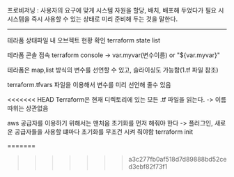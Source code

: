 프로비저닝 : 사용자의 요구에 맞게 시스템 자원을 할당, 배치, 배포해 두었다가 필요 시 시스템을 즉시 사용할 수 있는 상태로 미리 준비해 두는 것을 말한다.

----------------------------------------
테라폼 상태파일 내 오브젝트 현황 확인
terraform state list

테라폼 콘솔 접속
terraform console
-> var.myvar(변수이름) or "${var.myvar}"

테라폼은 map,list 방식의 변수를 선언할 수 있고, 슬라이싱도 가능함(1.tf 파일 참조)

terraform.tfvars 파일을 이용해서 변수를 미리 선언해 줄수 있음

<<<<<<< HEAD
Terraform은 현재 디렉토리에 있는 모든 .tf 파일을 읽는다.
-> 이름따위는 상관없음


aws 공급자를 이용하기 위해서는 맨처음 초기화를 먼저 해줘야 한다
-> 플러그인, 새로운 공급자들을 사용할 떄마다 초기화를 무조건 시켜 줘야함
terraform init

=======


>>>>>>> a3c277fb0af518d7d89888bd52ced3ebf82f73f1

